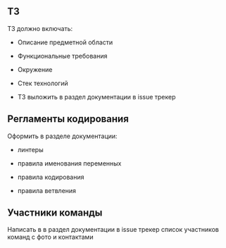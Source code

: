 

## ТЗ

ТЗ должно включать:

* Описание предметной области

* Функциональные требования

* Окружение 

* Стек технологий

* ТЗ выложить в раздел документации в issue трекер

## Регламенты кодирования

Оформить в разделе документации:

* линтеры

* правила именования переменных

* правила кодирования

* правила ветвления

## Участники команды

Написать в в раздел документации в issue трекер список участников команд с фото и контактами